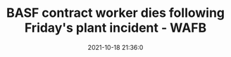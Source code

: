 ---
"title": "BASF contract worker dies following Friday's plant incident - WAFB"
"date": "2021-10-18 21:36:0"
"feed_name": "GOOGLENEWSCONSTRUCTION"
"feed_website": "https://news.google.com/search?q=construction%2Bincident&hl=en-US&gl=US&ceid=US:en"
"feed_rss": "https://news.google.com/rss/search?q=construction%2Bincident&hl=en-US&gl=US&ceid=US:en"
"link": "https://www.wafb.com/2021/10/18/basf-contract-worker-dies-following-fridays-plant-incident/"
"source": "{'href': 'https://www.wafb.com', 'title': 'WAFB'}"
"file": "_posts/2021-1-1-f869db26066dda371d27e479a1e15058a71caa67.md"
"accident": "1"
"drilling": "1"
"represented_by": "0"
"dead": "1"
"injured": "0"
"arrested": "0"
"place": "basf"
"where": "industrial site"
"causes": "unknown"
"place_uri": "http://en.wikipedia.org/wiki/BASF"
---